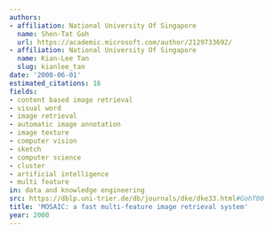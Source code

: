 ```yaml
---
authors:
- affiliation: National University Of Singapore
  name: Shen-Tat Goh
  url: https://academic.microsoft.com/author/2129733692/
- affiliation: National University Of Singapore
  name: Kian-Lee Tan
  slug: kianlee_tan
date: '2000-06-01'
estimated_citations: 16
fields:
- content based image retrieval
- visual word
- image retrieval
- automatic image annotation
- image texture
- computer vision
- sketch
- computer science
- cluster
- artificial intelligence
- multi feature
in: data and knowledge engineering
src: https://dblp.uni-trier.de/db/journals/dke/dke33.html#GohT00
title: 'MOSAIC: a fast multi-feature image retrieval system'
year: 2000
---
```

